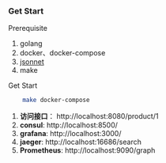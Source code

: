 ### Get Start

Prerequisite
1. golang
2. docker、docker-compose
3. [jsonnet](https://jsonnet.org/)
4. make

Get Start
```bash
    make docker-compose
```

1. **访问接口**： http://localhost:8080/product/1
2. **consul**: http://localhost:8500/
3. **grafana**: http://localhost:3000/ 
4. **jaeger**: http://localhost:16686/search
5. **Prometheus**: http://localhost:9090/graph 

